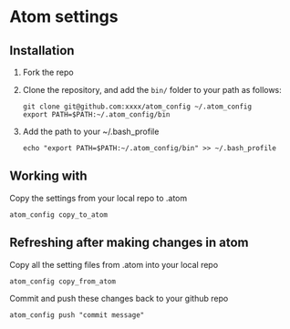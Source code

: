# Atom settings

## Installation
1. Fork the repo

2. Clone the repository, and add the ```bin/``` folder to your path as follows:

    ```
    git clone git@github.com:xxxx/atom_config ~/.atom_config
    export PATH=$PATH:~/.atom_config/bin
    ```

3. Add the path to your ~/.bash_profile

    ```
    echo "export PATH=$PATH:~/.atom_config/bin" >> ~/.bash_profile
    ```

## Working with

Copy the settings from your local repo to .atom

```
atom_config copy_to_atom
```

## Refreshing after making changes in atom

Copy all the setting files from .atom into your local repo

```
atom_config copy_from_atom
```

Commit and push these changes back to your github repo

```
atom_config push "commit message"
```
